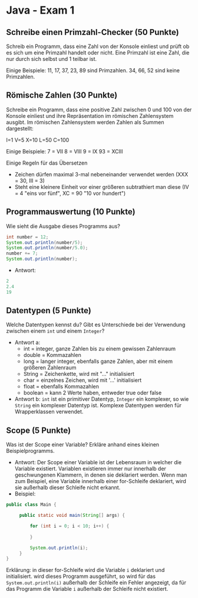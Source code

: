 # Java - Exam 1 

## Schreibe einen Primzahl-Checker (50 Punkte)

Schreib ein Programm, dass eine Zahl von der Konsole einliest und prüft ob es sich um eine Primzahl handelt oder nicht. 
Eine Primzahl ist eine Zahl, die nur durch sich selbst und 1 teilbar ist. 

Einige Beispiele:
11, 17, 37, 23, 89 sind Primzahlen. 
34, 66, 52 sind keine Primzahlen.

## Römische Zahlen (30 Punkte)

Schreibe ein Programm, dass eine positive Zahl zwischen 0 und 100 von der Konsole einliest und ihre Repräsentation im römischen Zahlensystem ausgibt. Im römischen Zahlensystem werden Zahlen als Summen dargestellt:

 I=1
 V=5
 X=10
 L=50
 C=100
 
 Einige Beispiele: 
 7 = VII
 8 = VIII
 9 = IX
 93 = XCIII

Einige Regeln für das Übersetzen 
* Zeichen dürfen maximal 3-mal nebeneinander verwendet werden (XXX = 30, III = 3)
* Steht eine kleinere Einheit vor einer größeren subtrathiert man diese (IV = 4 "eins vor fünf", XC = 90 "10 vor hundert")

## Programmauswertung (10 Punkte)

Wie sieht die Ausgabe dieses Programms aus? 

```java
int number = 12; 
System.out.println(number/5);
System.out.println(number/5.0);
number += 7; 
System.out.println(number);
```

* Antwort: 
```java
2
2.4
19
```

## Datentypen (5 Punkte)

Welche Datentypen kennst du? 
Gibt es Unterschiede bei der Verwendung zwischen einem `int` und einem `Integer`? 

* Antwort a: 
  * int = integer, ganze Zahlen bis zu einem gewissen Zahlenraum
  * double = Kommazahlen
  * long = langer integer, ebenfalls ganze Zahlen, aber mit einem größeren Zahlenraum
  * String = Zeichenkette, wird mit "..." initialisiert
  * char = einzelnes Zeichen, wird mit '...' initialisiert
  * float = ebenfalls Kommazahlen
  * boolean = kann 2 Werte haben, entweder true oder false
* Antwort b: `int` ist ein primitiver Datentyp, `Integer` ein komplexer, so wie `String` ein komplexer Datentyp ist. Komplexe Datentypen werden für Wrapperklassen verwendet.


## Scope (5 Punkte) 

Was ist der Scope einer Variable? 
Erkläre anhand eines kleinen Beispielprogramms.

* Antwort: Der Scope einer Variable ist der Lebensraum in welcher die Variable existiert. Variablen existieren immer nur innerhalb der geschwungenen Klammern, in denen sie deklariert werden. 
Wenn man zum Beispiel, eine Variable innerhalb einer for-Schleife deklariert, wird sie außerhalb dieser Schleife nicht erkannt.
* Beispiel: 
```java
public class Main {

     public static void main(String[] args) {

         for (int i = 0; i < 10; i++) {
             
         }

         System.out.println(i);
     }
}
```
Erklärung: in dieser for-Schleife wird die Variable `i` deklariert und initialisiert. wird dieses Programm ausgeführt, so wird für das ```System.out.println(i)``` außerhalb der Schleife ein Fehler angezeigt, da für das Programm die Variable `i` außerhalb der Schleife nicht existiert.
